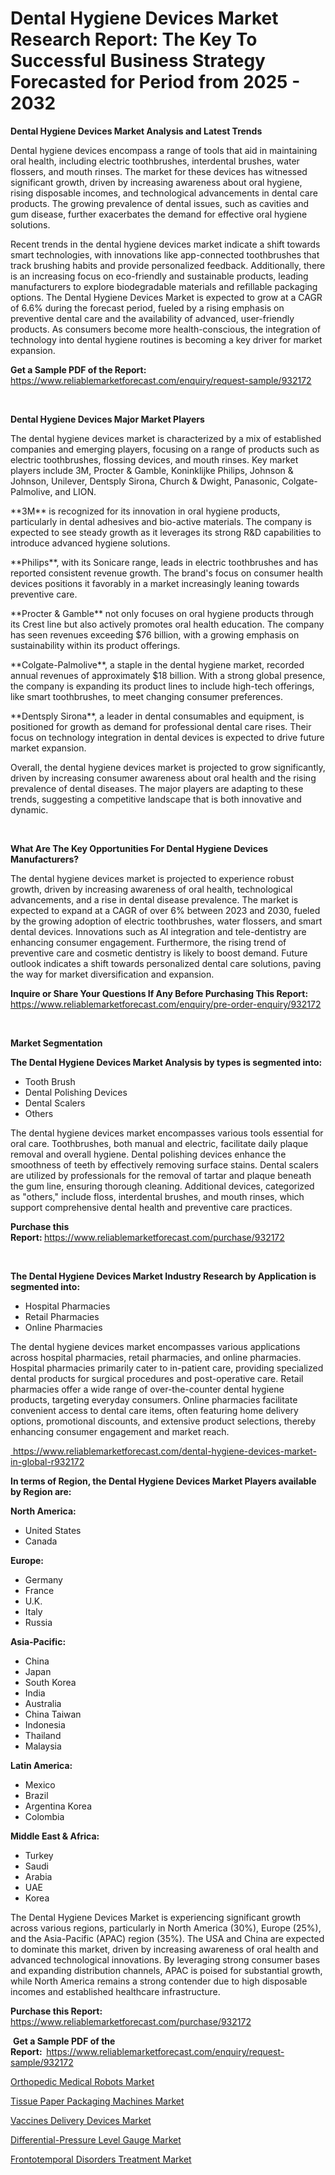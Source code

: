 <p><h1>Dental Hygiene Devices Market Research Report: The Key To Successful Business Strategy Forecasted for Period from 2025 - 2032</h1></p><p><strong>Dental Hygiene Devices Market Analysis and Latest Trends</strong></p>
<p><p>Dental hygiene devices encompass a range of tools that aid in maintaining oral health, including electric toothbrushes, interdental brushes, water flossers, and mouth rinses. The market for these devices has witnessed significant growth, driven by increasing awareness about oral hygiene, rising disposable incomes, and technological advancements in dental care products. The growing prevalence of dental issues, such as cavities and gum disease, further exacerbates the demand for effective oral hygiene solutions.</p><p>Recent trends in the dental hygiene devices market indicate a shift towards smart technologies, with innovations like app-connected toothbrushes that track brushing habits and provide personalized feedback. Additionally, there is an increasing focus on eco-friendly and sustainable products, leading manufacturers to explore biodegradable materials and refillable packaging options. The Dental Hygiene Devices Market is expected to grow at a CAGR of 6.6% during the forecast period, fueled by a rising emphasis on preventive dental care and the availability of advanced, user-friendly products. As consumers become more health-conscious, the integration of technology into dental hygiene routines is becoming a key driver for market expansion.</p></p>
<p><strong>Get a Sample PDF of the Report:&nbsp;</strong> <a href="https://www.reliablemarketforecast.com/enquiry/request-sample/932172?utm_campaign=1080&utm_medium=2&utm_source=Github&utm_content=ia&utm_term=21032025&utm_id=dental-hygiene-devices">https://www.reliablemarketforecast.com/enquiry/request-sample/932172</a></p>
<p>&nbsp;</p>
<p><strong>Dental Hygiene Devices Major Market Players</strong></p>
<p><p>The dental hygiene devices market is characterized by a mix of established companies and emerging players, focusing on a range of products such as electric toothbrushes, flossing devices, and mouth rinses. Key market players include 3M, Procter & Gamble, Koninklijke Philips, Johnson & Johnson, Unilever, Dentsply Sirona, Church & Dwight, Panasonic, Colgate-Palmolive, and LION.</p><p>**3M** is recognized for its innovation in oral hygiene products, particularly in dental adhesives and bio-active materials. The company is expected to see steady growth as it leverages its strong R&D capabilities to introduce advanced hygiene solutions. </p><p>**Philips**, with its Sonicare range, leads in electric toothbrushes and has reported consistent revenue growth. The brand's focus on consumer health devices positions it favorably in a market increasingly leaning towards preventive care.</p><p>**Procter & Gamble** not only focuses on oral hygiene products through its Crest line but also actively promotes oral health education. The company has seen revenues exceeding $76 billion, with a growing emphasis on sustainability within its product offerings.</p><p>**Colgate-Palmolive**, a staple in the dental hygiene market, recorded annual revenues of approximately $18 billion. With a strong global presence, the company is expanding its product lines to include high-tech offerings, like smart toothbrushes, to meet changing consumer preferences.</p><p>**Dentsply Sirona**, a leader in dental consumables and equipment, is positioned for growth as demand for professional dental care rises. Their focus on technology integration in dental devices is expected to drive future market expansion.</p><p>Overall, the dental hygiene devices market is projected to grow significantly, driven by increasing consumer awareness about oral health and the rising prevalence of dental diseases. The major players are adapting to these trends, suggesting a competitive landscape that is both innovative and dynamic.</p></p>
<p>&nbsp;</p>
<p><strong>What Are The Key Opportunities For Dental Hygiene Devices Manufacturers?</strong></p>
<p><p>The dental hygiene devices market is projected to experience robust growth, driven by increasing awareness of oral health, technological advancements, and a rise in dental disease prevalence. The market is expected to expand at a CAGR of over 6% between 2023 and 2030, fueled by the growing adoption of electric toothbrushes, water flossers, and smart dental devices. Innovations such as AI integration and tele-dentistry are enhancing consumer engagement. Furthermore, the rising trend of preventive care and cosmetic dentistry is likely to boost demand. Future outlook indicates a shift towards personalized dental care solutions, paving the way for market diversification and expansion.</p></p>
<p><strong>Inquire or Share Your Questions If Any Before Purchasing This Report:</strong> <a href="https://www.reliablemarketforecast.com/enquiry/pre-order-enquiry/932172?utm_campaign=1080&utm_medium=2&utm_source=Github&utm_content=ia&utm_term=21032025&utm_id=dental-hygiene-devices">https://www.reliablemarketforecast.com/enquiry/pre-order-enquiry/932172</a></p>
<p>&nbsp;</p>
<p><strong>Market Segmentation</strong></p>
<p><strong>The Dental Hygiene Devices Market Analysis by types is segmented into:</strong></p>
<p><ul><li>Tooth Brush</li><li>Dental Polishing Devices</li><li>Dental Scalers</li><li>Others</li></ul></p>
<p><p>The dental hygiene devices market encompasses various tools essential for oral care. Toothbrushes, both manual and electric, facilitate daily plaque removal and overall hygiene. Dental polishing devices enhance the smoothness of teeth by effectively removing surface stains. Dental scalers are utilized by professionals for the removal of tartar and plaque beneath the gum line, ensuring thorough cleaning. Additional devices, categorized as "others," include floss, interdental brushes, and mouth rinses, which support comprehensive dental health and preventive care practices.</p></p>
<p><strong>Purchase this Report:&nbsp;</strong><a href="https://www.reliablemarketforecast.com/purchase/932172?utm_campaign=1080&utm_medium=2&utm_source=Github&utm_content=ia&utm_term=21032025&utm_id=dental-hygiene-devices">https://www.reliablemarketforecast.com/purchase/932172</a></p>
<p>&nbsp;</p>
<p><strong>The Dental Hygiene Devices Market Industry Research by Application is segmented into:</strong></p>
<p><ul><li>Hospital Pharmacies</li><li>Retail Pharmacies</li><li>Online Pharmacies</li></ul></p>
<p><p>The dental hygiene devices market encompasses various applications across hospital pharmacies, retail pharmacies, and online pharmacies. Hospital pharmacies primarily cater to in-patient care, providing specialized dental products for surgical procedures and post-operative care. Retail pharmacies offer a wide range of over-the-counter dental hygiene products, targeting everyday consumers. Online pharmacies facilitate convenient access to dental care items, often featuring home delivery options, promotional discounts, and extensive product selections, thereby enhancing consumer engagement and market reach.</p></p>
<p><a href="https://www.reliablemarketforecast.com/dental-hygiene-devices-market-in-global-r932172?utm_campaign=1080&utm_medium=2&utm_source=Github&utm_content=ia&utm_term=21032025&utm_id=dental-hygiene-devices">&nbsp;https://www.reliablemarketforecast.com/dental-hygiene-devices-market-in-global-r932172</a></p>
<p><strong>In terms of Region, the Dental Hygiene Devices Market Players available by Region are:</strong></p>
<p>
    <p> <strong> North America: </strong>
        <ul>
            <li>United States</li>
            <li>Canada</li>
        </ul>
        </p> 
    <p> <strong> Europe: </strong>
        <ul>
            <li>Germany</li>
            <li>France</li>
            <li>U.K.</li>
            <li>Italy</li>
            <li>Russia</li>
        </ul>
        </p> 
    <p> <strong> Asia-Pacific: </strong>
        <ul>
            <li>China</li>
            <li>Japan</li>
            <li>South Korea</li>
            <li>India</li>
            <li>Australia</li>
            <li>China Taiwan</li>
            <li>Indonesia</li>
            <li>Thailand</li>
            <li>Malaysia</li>
        </ul>
        </p> 
    <p> <strong> Latin America: </strong>
        <ul>
            <li>Mexico</li>
            <li>Brazil</li>
            <li>Argentina Korea</li>
            <li>Colombia</li>
        </ul>
        </p> 
    <p> <strong> Middle East & Africa: </strong>
        <ul>
            <li>Turkey</li>
            <li>Saudi</li>
            <li>Arabia</li>
            <li>UAE</li>
            <li>Korea</li>
        </ul>
    </p>
    </p>
<p><p>The Dental Hygiene Devices Market is experiencing significant growth across various regions, particularly in North America (30%), Europe (25%), and the Asia-Pacific (APAC) region (35%). The USA and China are expected to dominate this market, driven by increasing awareness of oral health and advanced technological innovations. By leveraging strong consumer bases and expanding distribution channels, APAC is poised for substantial growth, while North America remains a strong contender due to high disposable incomes and established healthcare infrastructure.</p></p>
<p><strong>Purchase this Report: </strong><a href="https://www.reliablemarketforecast.com/purchase/932172?utm_campaign=1080&utm_medium=2&utm_source=Github&utm_content=ia&utm_term=21032025&utm_id=dental-hygiene-devices">https://www.reliablemarketforecast.com/purchase/932172</a></p>
<p>&nbsp;<strong>Get a Sample PDF of the Report:&nbsp;&nbsp;</strong><a href="https://www.reliablemarketforecast.com/enquiry/request-sample/932172?utm_campaign=1080&utm_medium=2&utm_source=Github&utm_content=ia&utm_term=21032025&utm_id=dental-hygiene-devices">https://www.reliablemarketforecast.com/enquiry/request-sample/932172</a></p>
<p><strong></strong></p>
<p><p><a href="https://github.com/yaldotiedegq/Market-Research-Report-List-1/blob/main/orthopedic-medical-robots-market.md?utm_campaign=1080&utm_medium=2&utm_source=Github&utm_content=ia&utm_term=21032025&utm_id=dental-hygiene-devices">Orthopedic Medical Robots Market</a></p><p><a href="https://github.com/zalubakoraka/Market-Research-Report-List-1/blob/main/tissue-paper-packaging-machines-market.md?utm_campaign=1080&utm_medium=2&utm_source=Github&utm_content=ia&utm_term=21032025&utm_id=dental-hygiene-devices">Tissue Paper Packaging Machines Market</a></p><p><a href="https://github.com/maikefelanc3/Market-Research-Report-List-1/blob/main/vaccines-delivery-devices-market.md?utm_campaign=1080&utm_medium=2&utm_source=Github&utm_content=ia&utm_term=21032025&utm_id=dental-hygiene-devices">Vaccines Delivery Devices Market</a></p><p><a href="https://github.com/shiahbuyerin/Market-Research-Report-List-1/blob/main/differential-pressure-level-gauge-market.md?utm_campaign=1080&utm_medium=2&utm_source=Github&utm_content=ia&utm_term=21032025&utm_id=dental-hygiene-devices">Differential-Pressure Level Gauge Market</a></p><p><a href="https://github.com/fahieraudau9/Market-Research-Report-List-1/blob/main/frontotemporal-disorders-treatment-market.md?utm_campaign=1080&utm_medium=2&utm_source=Github&utm_content=ia&utm_term=21032025&utm_id=dental-hygiene-devices">Frontotemporal Disorders Treatment Market</a></p></p>